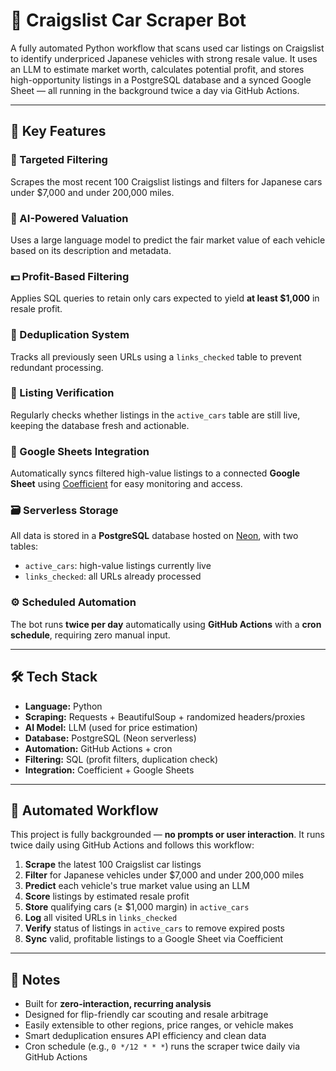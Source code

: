 # 🚗 Craigslist Car Scraper Bot

A fully automated Python workflow that scans used car listings on Craigslist to identify underpriced Japanese vehicles with strong resale value. It uses an LLM to estimate market worth, calculates potential profit, and stores high-opportunity listings in a PostgreSQL database and a synced Google Sheet — all running in the background twice a day via GitHub Actions.

---

## 🧠 Key Features

### 🎯 Targeted Filtering  
Scrapes the most recent 100 Craigslist listings and filters for Japanese cars under $7,000 and under 200,000 miles.

### 🤖 AI-Powered Valuation  
Uses a large language model to predict the fair market value of each vehicle based on its description and metadata.

### 💵 Profit-Based Filtering  
Applies SQL queries to retain only cars expected to yield **at least $1,000** in resale profit.

### 🔁 Deduplication System  
Tracks all previously seen URLs using a `links_checked` table to prevent redundant processing.

### 📶 Listing Verification  
Regularly checks whether listings in the `active_cars` table are still live, keeping the database fresh and actionable.

### 📄 Google Sheets Integration  
Automatically syncs filtered high-value listings to a connected **Google Sheet** using [Coefficient](https://coefficient.io) for easy monitoring and access.

### 🗃️ Serverless Storage  
All data is stored in a **PostgreSQL** database hosted on [Neon](https://neon.tech), with two tables:  
- `active_cars`: high-value listings currently live  
- `links_checked`: all URLs already processed

### ⚙️ Scheduled Automation  
The bot runs **twice per day** automatically using **GitHub Actions** with a **cron schedule**, requiring zero manual input.

---

## 🛠 Tech Stack

- **Language:** Python  
- **Scraping:** Requests + BeautifulSoup + randomized headers/proxies  
- **AI Model:** LLM (used for price estimation)  
- **Database:** PostgreSQL (Neon serverless)  
- **Automation:** GitHub Actions + cron  
- **Filtering:** SQL (profit filters, duplication check)  
- **Integration:** Coefficient + Google Sheets

---

## 🔁 Automated Workflow

This project is fully backgrounded — **no prompts or user interaction**. It runs twice daily using GitHub Actions and follows this workflow:

1. **Scrape** the latest 100 Craigslist car listings  
2. **Filter** for Japanese vehicles under $7,000 and under 200,000 miles  
3. **Predict** each vehicle's true market value using an LLM  
4. **Score** listings by estimated resale profit  
5. **Store** qualifying cars (≥ $1,000 margin) in `active_cars`  
6. **Log** all visited URLs in `links_checked`  
7. **Verify** status of listings in `active_cars` to remove expired posts  
8. **Sync** valid, profitable listings to a Google Sheet via Coefficient

---

## 📌 Notes

- Built for **zero-interaction, recurring analysis**  
- Designed for flip-friendly car scouting and resale arbitrage  
- Easily extensible to other regions, price ranges, or vehicle makes  
- Smart deduplication ensures API efficiency and clean data  
- Cron schedule (e.g., `0 */12 * * *`) runs the scraper twice daily via GitHub Actions

